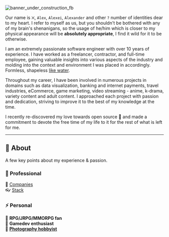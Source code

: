 ![banner_under_construction_fb](https://user-images.githubusercontent.com/32410574/188499567-9d55b724-8df5-4f56-b083-f9e85b7657b1.png)

Our name is `⨉`, `Alex`, `Alexei`, `Alexander` and other `?` number of identities dear to my heart. I refer to myself as us, but you shouldn't be bothered with any of my brain's shenanigans, so the usage of he/him which is closer to my physical appearance will be **absolutely appropriate**, I find it wild for it to be otherwise.

I am an extremely passionate software engineer with over 10 years of experience. I have worked as a freelancer, contractor, and full-time employee, gaining valuable insights into various aspects of the industry and molding into the context and environment I was placed in accordingly. Formless, shapeless [like water](https://www.youtube.com/watch?v=cJMwBwFj5nQ).

Throughout my career, I have been involved in numerous projects in domains such as data visualization, banking and internet payments, travel industries, eCommerce, game marketing, video streaming - anime, k-drama, variety content and adult content. I approached each project with passion and dedication, striving to improve it to the best of my knowledge at the time.

I recently re-discovered my love towards open source 💖 and made a commitment to devote the free time of my life to it for the rest of what is left for me.

---

## 👋 About

A few key points about my experience & passion.

### 💼 Professional

📑 [Companies](/professional/common/companies/README.md)  
👓 [Stack](/professional/common/stack/README.md)

### ⚡ Personal

🧌 **RPG/JRPG/MMORPG fan**  
👾 **Gamedev enthusiast**  
📸 **[Photography hobbyist](https://www.pexels.com/@reanimatedmanx/)**

